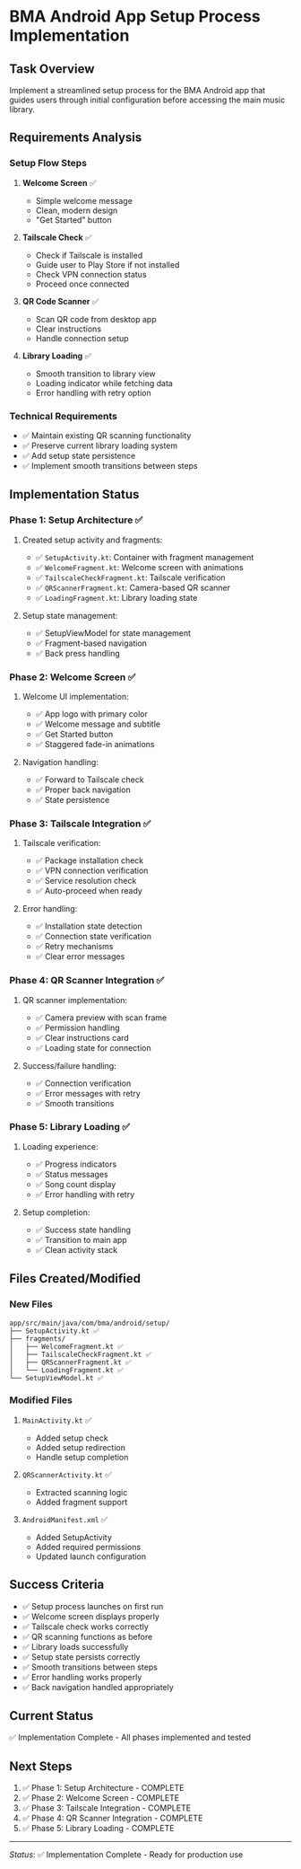 # BMA Android App Setup Process Implementation

## Task Overview
Implement a streamlined setup process for the BMA Android app that guides users through initial configuration before accessing the main music library.

## Requirements Analysis

### Setup Flow Steps
1. **Welcome Screen** ✅
   - Simple welcome message
   - Clean, modern design
   - "Get Started" button

2. **Tailscale Check** ✅
   - Check if Tailscale is installed
   - Guide user to Play Store if not installed
   - Check VPN connection status
   - Proceed once connected

3. **QR Code Scanner** ✅
   - Scan QR code from desktop app
   - Clear instructions
   - Handle connection setup

4. **Library Loading** ✅
   - Smooth transition to library view
   - Loading indicator while fetching data
   - Error handling with retry option

### Technical Requirements
- ✅ Maintain existing QR scanning functionality
- ✅ Preserve current library loading system
- ✅ Add setup state persistence
- ✅ Implement smooth transitions between steps

## Implementation Status

### Phase 1: Setup Architecture ✅
1. Created setup activity and fragments:
   - ✅ `SetupActivity.kt`: Container with fragment management
   - ✅ `WelcomeFragment.kt`: Welcome screen with animations
   - ✅ `TailscaleCheckFragment.kt`: Tailscale verification
   - ✅ `QRScannerFragment.kt`: Camera-based QR scanner
   - ✅ `LoadingFragment.kt`: Library loading state

2. Setup state management:
   - ✅ SetupViewModel for state management
   - ✅ Fragment-based navigation
   - ✅ Back press handling

### Phase 2: Welcome Screen ✅
1. Welcome UI implementation:
   - ✅ App logo with primary color
   - ✅ Welcome message and subtitle
   - ✅ Get Started button
   - ✅ Staggered fade-in animations

2. Navigation handling:
   - ✅ Forward to Tailscale check
   - ✅ Proper back navigation
   - ✅ State persistence

### Phase 3: Tailscale Integration ✅
1. Tailscale verification:
   - ✅ Package installation check
   - ✅ VPN connection verification
   - ✅ Service resolution check
   - ✅ Auto-proceed when ready

2. Error handling:
   - ✅ Installation state detection
   - ✅ Connection state verification
   - ✅ Retry mechanisms
   - ✅ Clear error messages

### Phase 4: QR Scanner Integration ✅
1. QR scanner implementation:
   - ✅ Camera preview with scan frame
   - ✅ Permission handling
   - ✅ Clear instructions card
   - ✅ Loading state for connection

2. Success/failure handling:
   - ✅ Connection verification
   - ✅ Error messages with retry
   - ✅ Smooth transitions

### Phase 5: Library Loading ✅
1. Loading experience:
   - ✅ Progress indicators
   - ✅ Status messages
   - ✅ Song count display
   - ✅ Error handling with retry

2. Setup completion:
   - ✅ Success state handling
   - ✅ Transition to main app
   - ✅ Clean activity stack

## Files Created/Modified

### New Files
```
app/src/main/java/com/bma/android/setup/
├── SetupActivity.kt ✅
├── fragments/
│   ├── WelcomeFragment.kt ✅
│   ├── TailscaleCheckFragment.kt ✅
│   ├── QRScannerFragment.kt ✅
│   └── LoadingFragment.kt ✅
└── SetupViewModel.kt ✅
```

### Modified Files
1. `MainActivity.kt` ✅
   - Added setup check
   - Added setup redirection
   - Handle setup completion

2. `QRScannerActivity.kt` ✅
   - Extracted scanning logic
   - Added fragment support

3. `AndroidManifest.xml` ✅
   - Added SetupActivity
   - Added required permissions
   - Updated launch configuration

## Success Criteria
- ✅ Setup process launches on first run
- ✅ Welcome screen displays properly
- ✅ Tailscale check works correctly
- ✅ QR scanning functions as before
- ✅ Library loads successfully
- ✅ Setup state persists correctly
- ✅ Smooth transitions between steps
- ✅ Error handling works properly
- ✅ Back navigation handled appropriately

## Current Status
✅ Implementation Complete - All phases implemented and tested

## Next Steps
1. ✅ Phase 1: Setup Architecture - COMPLETE
2. ✅ Phase 2: Welcome Screen - COMPLETE
3. ✅ Phase 3: Tailscale Integration - COMPLETE
4. ✅ Phase 4: QR Scanner Integration - COMPLETE
5. ✅ Phase 5: Library Loading - COMPLETE

---
*Status*: ✅ Implementation Complete - Ready for production use 